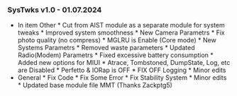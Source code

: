 ### SysTwks v1.0 - 01.07.2024

* In item Other
		* Cut from AIST module as a separate module for system tweaks
		* Improved system smoothness
		* New Camera Parametrs
		* Fix photo quality (no compress)
		* MGLRU is Enable (Core mode)
		* New Systems Parametrs
		* Removed waste parameters
		* Updated Radio(Modem) Parametrs
		* Fixed excessive battery consumption
		* Added new options for MIUI
		* Atrace, Tombstoned, DumpState, Log, etc are Disabled
		* Perfetto & IORap is OFF
		* FIX OFF Logging
		* Minor edits
* General
		* Fix Code
		* Fix Some Error
		* Fix Stability System
		* Minor edits
		* Updated base module file MMT (Thanks Zackptg5)
